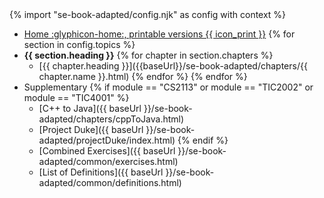 <navigation>
{% import "se-book-adapted/config.njk" as config with context %}

* [Home :glyphicon-home:, printable versions {{ icon_print }}]({{baseUrl}}/se-book-adapted/index.html)
{% for section in config.topics %}
* **{{ section.heading }}**
{% for chapter in section.chapters %}
  * [{{ chapter.heading }}]({{baseUrl}}/se-book-adapted/chapters/{{ chapter.name }}.html)
{% endfor %}
{% endfor %}
* Supplementary
{% if module == "CS2113" or module == "TIC2002" or module == "TIC4001" %}
  * [C++ to Java]({{ baseUrl }}/se-book-adapted/chapters/cppToJava.html)
  * [Project Duke]({{ baseUrl }}/se-book-adapted/projectDuke/index.html)
{% endif %}
  * [Combined Exercises]({{ baseUrl }}/se-book-adapted/common/exercises.html)
  * [List of Definitions]({{ baseUrl }}/se-book-adapted/common/definitions.html)
</navigation>
